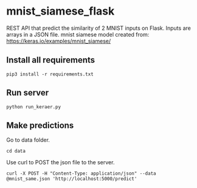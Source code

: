 # mnist_siamese_flask
REST API that predict the similarity of 2 MNIST inputs on Flask. Inputs are arrays in a JSON file.
mnist siamese model created from: https://keras.io/examples/mnist_siamese/

## Install all requirements
`pip3 install -r requirements.txt`

## Run server
`python run_keraer.py`

## Make predictions 
Go to data folder.

`cd data`

Use curl to POST the json file to the server.

`curl -X POST -H "Content-Type: application/json" --data @mnist_same.json 'http://localhost:5000/predict'`

